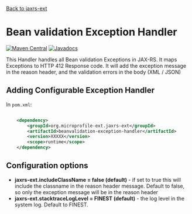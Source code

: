 [Back to jaxrs-ext](https://github.com/microprofile-extensions/jaxrs-ext/blob/master/README.md)

# Bean validation Exception Handler

[![Maven Central](https://maven-badges.herokuapp.com/maven-central/org.microprofile-ext.jaxrs-ext/beanvalidation-exception-handler/badge.svg)](https://maven-badges.herokuapp.com/maven-central/org.microprofile-ext.jaxrs-ext/beanvalidation-exception-handler)
[![Javadocs](https://www.javadoc.io/badge/org.microprofile-ext.jaxrs-ext/beanvalidation-exception-handler.svg)](https://www.javadoc.io/doc/org.microprofile-ext.jaxrs-ext/beanvalidation-exception-handler)

This Handler handles all Bean validation Exceptions in JAX-RS. It maps Exceptions to HTTP 412 Response code. 
It will add the exception message in the reason header, and the validation errors in the body (XML / JSON)

## Adding Configurable Exception Handler

In ```pom.xml```:
    
```xml

    <dependency>
        <groupId>org.microprofile-ext.jaxrs-ext</groupId>
        <artifactId>beanvalidation-exception-handler</artifactId>
        <version>XXXXX</version>
        <scope>runtime</scope>
    </dependency>

```

## Configuration options

* **jaxrs-ext.includeClassName = false (default)** - if set to true this will include the classname in the reason header message. Default to false, so only the exception message will be in the reason header
* **jaxrs-ext.stacktraceLogLevel = FINEST (default)** - the log level in the system log. Default to FINEST.
